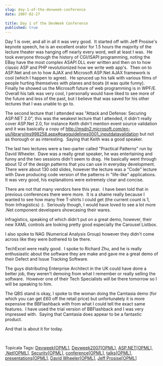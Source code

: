 ```yaml
---
slug: day-1-of-the-devweek-conference
date: 2007-02-27
 
title: Day 1 of the DevWeek Conference
published: true
---
```

<p>Day 1 is over, and all in all it was very good.  It started off with Jeff Prosise's keynote speech, he is an excellent orator for 1.5 hours the majority of the lecture theater was hanging off nearly every word, well at least I was.  He took everyone through the history of CGI/ISAPI programming, noting the EBay have the most complex ASAPI DLL ever written and then on to how classic ASP and PHP revolutionized how we write web app's.  Then on to ASP.Net and on to how AJAX and Microsoft ASP.Net AJAX framework is cool (which I happen to agree).  He spruced up his talk with various films of people hurting themselves with planes and boats (it was quite funny).  Finally he showed us the Microsoft future of web programming is in WPF/E.  Overall his talk was very cool, I personally would have liked to see more of the future and less of the past, but I believe that was saved for his other lectures that I was unable to go to.</p> <p>The second lecture that I attended was "Attack and Defense: Securing ASP.NET 2.0", this was the weakest lecture that I attended, it didn't really cover ASP.Net 2.0, for instance Keith didn't mention event source validation and it was basically a copy of <a href="http://msdn2.microsoft.com/en-us/library/ms998258.aspx#pagguidelines0001_inputdatavalidation" title="http://msdn2.microsoft.com/en-us/library/ms998258.aspx#pagguidelines0001_inputdatavalidation">http://msdn2.microsoft.com/en-us/library/ms998258.aspx#pagguidelines0001_inputdatavalidation</a> but not as thorough or as interesting.  Saying that Keith was a good speaker.</p> <p>The last two lectures were a two-parter called "Practical Patterns" run by David Wheeler.  Dave was a really great speaker, he was entertaining and funny and the two sessions didn't seem to drag.  He basically went through about 12 of the design patterns that you can use in everyday development.  There were about 130 odd slides, however the lecture was a "Code" lecture with Dave producing code version of the patterns in "life-like" applications.  It was very good, his explanations were extremely clear and concise.</p> <p>There are not that many vendors here this year.  I have been told that in previous conferences there were more.  It is a shame really because I wanted to see how many free T-shirts I could get (the current count is 1, from Infragistics) :).  Seriously though, I would have loved to see a lot more .Net component developers showcasing their wares.</p> <p>Infragistics, speaking of which didn't put on a great demo, however, their new XAML controls are looking pretty good especially the Carousel Listbox.</p> <p>I also spoke to NAG (Numerical Analysis Group) however they didn't come across like they were bothered to be there.</p> <p>TechExcel were really good.  I spoke to Richard Zhu, and he is really enthusiastic about the software they are make and gave me a great demo of their Defect and Issue Tracking Software.</p> <p>The guys distributing Enterprise Architect in the UK could have done a better job, they weren't demoing from what I remember or really selling the software.  However one of their Tech Specialists will be there tomorrow so I will be speaking to him.</p> <p>The QBS stand is okay, I spoke to the woman doing the Camtasia demo (for which you can get £60 off the retail price) but unfortunately it is more expensive the BBFlashback with from what I could tell the exact same features.  I have used the trial version of BBFlashback and I was very impressed with.  Saying that Camtasia does appear to be a fantastic product.</p> <p>And that is about it for today.</p> <p> </p> <div class="wlWriterSmartContent" style="padding-right: 0px; display: inline; padding-left: 0px; float: none; padding-bottom: 0px; margin: 0px; padding-top: 0px;">Topicala Tags: <a href="http://www.topicala.com/tag/Devweek" rel="tag">Devweek</a>[<a href="http://www.topicala.com/opml/Devweek.opml">OPML</a>], <a href="http://www.topicala.com/tag/Devweek2007" rel="tag">Devweek2007</a>[<a href="http://www.topicala.com/opml/Devweek2007.opml">OPML</a>], <a href="http://www.topicala.com/tag/ASP.NET" rel="tag">ASP.NET</a>[<a href="http://www.topicala.com/opml/ASP.NET.opml">OPML</a>], <a href="http://www.topicala.com/tag/.Net" rel="tag">.Net</a>[<a href="http://www.topicala.com/opml/.Net.opml">OPML</a>], <a href="http://www.topicala.com/tag/Security" rel="tag">Security</a>[<a href="http://www.topicala.com/opml/Security.opml">OPML</a>], <a href="http://www.topicala.com/tag/conference" rel="tag">conference</a>[<a href="http://www.topicala.com/opml/conference.opml">OPML</a>], <a href="http://www.topicala.com/tag/talks" rel="tag">talks</a>[<a href="http://www.topicala.com/opml/talks.opml">OPML</a>], <a href="http://www.topicala.com/tag/presentations" rel="tag">presentations</a>[<a href="http://www.topicala.com/opml/presentations.opml">OPML</a>], <a href="http://www.topicala.com/tag/David%20Wheeler" rel="tag">David Wheeler</a>[<a href="http://www.topicala.com/opml/David%20Wheeler.opml">OPML</a>], <a href="http://www.topicala.com/tag/Jeff%20Prosise" rel="tag">Jeff Prosise</a>[<a href="http://www.topicala.com/opml/Jeff%20Prosise.opml">OPML</a>]</div>

